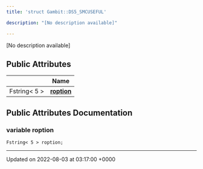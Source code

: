```yaml
---
title: 'struct Gambit::DS5_SMCUSEFUL'

description: "[No description available]"

---
```









[No description available]

## Public Attributes

|                | Name           |
| -------------- | -------------- |
| Fstring< 5 > | **[roption](/documentation/code/colliderbit_development/classes/structgambit_1_1ds5__smcuseful/#variable-roption)**  |

## Public Attributes Documentation

### variable roption

```
Fstring< 5 > roption;
```


-------------------------------

Updated on 2022-08-03 at 03:17:00 +0000